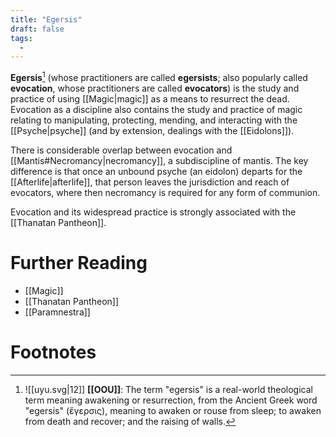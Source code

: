 ```yaml
---
title: "Egersis"
draft: false
tags:
  - 
---
```


**Egersis**[^ege] (whose practitioners are called **egersists**; also popularly called **evocation**, whose practitioners are called **evocators**) is the study and practice of using [[Magic|magic]] as a means to resurrect the dead. Evocation as a discipline also contains the study and practice of magic relating to manipulating, protecting, mending, and interacting with the [[Psyche|psyche]] (and by extension, dealings with the [[Eidolons]]).

There is considerable overlap between evocation and [[Mantis#Necromancy|necromancy]], a subdiscipline of mantis. The key difference is that once an unbound psyche (an eidolon) departs for the [[Afterlife|afterlife]], that person leaves the jurisdiction and reach of evocators, where then necromancy is required for any form of communion.

Evocation and its widespread practice is strongly associated with the [[Thanatan Pantheon]].

# Further Reading
- [[Magic]]
- [[Thanatan Pantheon]]
- [[Paramnestra]]

# Footnotes
[^ege]:![[uyu.svg|12]] **[[OOU]]**: The term "egersis" is a real-world theological term meaning awakening or resurrection, from the Ancient Greek word "egersis" (ἔγερσις), meaning to awaken or rouse from sleep; to awaken from death and recover; and the raising of walls.